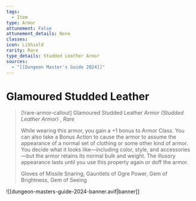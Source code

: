 ```yaml
---
tags:
  - Item
type: Armor
attunement: False
attunement_details: None
classes:
icon: LiShield
rarity: Rare
type_details: Studded Leather Armor
sources: 
  - "[[Dungeon Master's Guide 2024]]"
---
```

# Glamoured Studded Leather
>[!rare-armor-callout] Glamoured Studded Leather
>_Armor (Studded Leather Armor) , Rare_
>
>While wearing this armor, you gain a +1 bonus to Armor Class. You can also take a Bonus Action to cause the armor to assume the appearance of a normal set of clothing or some other kind of armor. You decide what it looks like—including color, style, and accessories—but the armor retains its normal bulk and weight. The illusory appearance lasts until you use this property again or doff the armor.
>
>
>Gloves of Missile Snaring, Gauntlets of Ogre Power, Gem of Brightness, Gem of Seeing
>


![[dungeon-masters-guide-2024-banner.avif|banner]]
